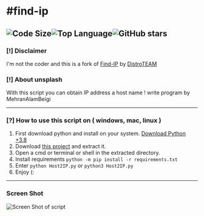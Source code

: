 #find-ip
=================================
![Code Size](https://img.shields.io/github/languages/code-size/distroteam/find-ip)![Top Language](https://img.shields.io/github/languages/top/distroteam/find-ip)![GitHub stars](https://img.shields.io/github/stars/distroteam/find-ip)
--------------------------------------------------------------------
### [!] Disclaimer
I'm not the coder and this is a fork of [Find-IP]("https://github.com/DistroTEAM/Find-IP") by [DistroTEAM]("https://github.com/DistroTEAM)

### [!] About unsplash
With this script you can obtain IP address a host name !
write program by MehranAlamBeigi

--------------------------------------------------------------------
### [?] How to use this script on ( windows, mac, linux )
1. First download python and install on your system. [Download Python +3.8](https://www.python.org/downloads/)
2. Download [this project](https://codeload.github.com/IHosseini083/Host2IP/zip/main) and extract it.
3. Open a cmd or terminal or shell in the extracted directory.
4. Install requirements `python -m pip install -r requirements.txt`
5. Enter `python Host2IP.py` or `python3 Host2IP.py`
6. Enjoy (:
--------------------------------------------------------------------
### Screen Shot
![Screen Shot of script](https://github.com/IHosseini083/Host2IP/blob/master/ss/img.png "Screen Shot of script")

 
